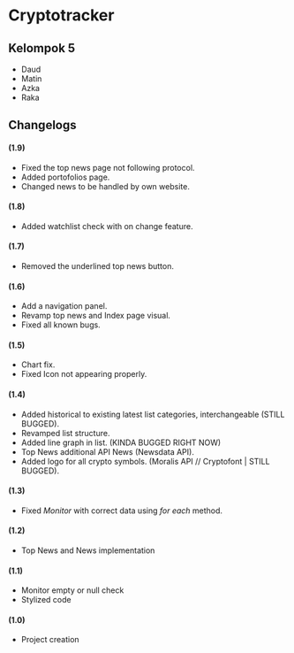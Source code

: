 # Cryptotracker

## Kelompok 5

- Daud
- Matin
- Azka
- Raka

## Changelogs

#### (1.9)

- Fixed the top news page not following protocol.
- Added portofolios page.
- Changed news to be handled by own website.

#### (1.8)

- Added watchlist check with on change feature.

#### (1.7)

- Removed the underlined top news button.

#### (1.6)

- Add a navigation panel.
- Revamp top news and Index page visual.
- Fixed all known bugs.

#### (1.5)

- Chart fix.
- Fixed Icon not appearing properly. 

#### (1.4)

- Added historical to existing latest list categories, interchangeable (STILL BUGGED).
- Revamped list structure.
- Added line graph in list. (KINDA BUGGED RIGHT NOW)
- Top News additional API News (Newsdata API).
- Added logo for all crypto symbols. (Moralis API // Cryptofont | STILL BUGGED).

#### (1.3)

- Fixed *Monitor* with correct data using *for each* method.

#### (1.2)

- Top News and News implementation

#### (1.1)

- Monitor empty or null check
- Stylized code

#### (1.0)

- Project creation